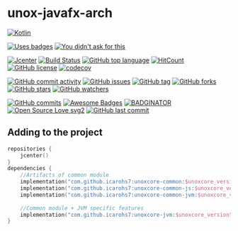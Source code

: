 # unox-javafx-arch

[![Kotlin](https://upload.wikimedia.org/wikipedia/commons/thumb/7/74/Kotlin-logo.svg/240px-Kotlin-logo.svg.png)](
https://kotlinlang.org)

[![Uses badges](https://forthebadge.com/images/badges/uses-badges.svg)](
https://forthebadge.com/)
[![You didn't ask for this](https://forthebadge.com/images/badges/you-didnt-ask-for-this.svg)](
https://forthebadge.com)

[![Jcenter](https://api.bintray.com/packages/icarohs7/libraries/unox-javafx-arch/images/download.svg)](
https://bintray.com/icarohs7/libraries/unox-javafx-arch/_latestVersion)
[![Build Status](https://travis-ci.org/icarohs7/unox-javafx-arch.svg?branch=master)](
https://travis-ci.org/icarohs7/unox-javafx-arch)
[![GitHub top language](https://img.shields.io/github/languages/top/icarohs7/unox-javafx-arch.svg)](
https://github.com/icarohs7/unox-javafx-arch/search?l=kotlin)
[![HitCount](http://hits.dwyl.io/icarohs7/unox-javafx-arch.svg)](
http://hits.dwyl.io/icarohs7/unox-javafx-arch)
[![GitHub license](https://img.shields.io/github/license/icarohs7/unox-javafx-arch.svg)](
https://github.com/icarohs7/unox-javafx-arch/blob/master/LICENSE)
[![codecov](https://codecov.io/gh/icarohs7/unox-javafx-arch/branch/master/graph/badge.svg)](
https://codecov.io/gh/icarohs7/unox-javafx-arch)

[![GitHub commit activity](https://img.shields.io/github/commit-activity/w/icarohs7/unox-javafx-arch.svg)](
https://github.com/icarohs7/unox-javafx-arch/commits/master)
[![GitHub issues](https://img.shields.io/github/issues/icarohs7/unox-javafx-arch.svg)](
https://github.com/icarohs7/unox-javafx-arch/issues)
[![GitHub tag](https://img.shields.io/github/tag/icarohs7/unox-javafx-arch.svg)](
https://github.com/icarohs7/unox-javafx-arch/releases)
[![GitHub forks](https://img.shields.io/github/forks/icarohs7/unox-javafx-arch.svg?style=social&label=Fork)](
https://github.com/icarohs7/unox-javafx-arch/fork)
[![GitHub stars](https://img.shields.io/github/stars/icarohs7/unox-javafx-arch.svg?style=social&label=Stars)](
https://github.com/icarohs7/unox-javafx-arch)
[![GitHub watchers](https://img.shields.io/github/watchers/icarohs7/unox-javafx-arch.svg?style=social&label=Watch)](
https://github.com/icarohs7/unox-javafx-arch/subscription)

[![GitHub commits](https://img.shields.io/github/commits-since/icarohs7/unox-javafx-arch/v0.1.0.svg)](
https://github.com/icarohs7/unox-javafx-arch/releases/v0.1.0)
[![Awesome Badges](https://img.shields.io/badge/badges-awesome-green.svg)](
https://github.com/Naereen/badges)
[![BADGINATOR](https://badginator.herokuapp.com/icarohs7/unox-javafx-arch.svg)](
https://github.com/defunctzombie/badginator)
[![Open Source Love svg2](https://badges.frapsoft.com/os/v2/open-source.svg?v=103)](
https://github.com/ellerbrock/open-source-badges/)
[![GitHub last commit](https://img.shields.io/github/last-commit/icarohs7/unox-javafx-arch.svg)](
https://github.com/icarohs7/unox-core/commits/master)

## Adding to the project

```kotlin
repositories {
    jcenter()
}
dependencies {
    //Artifacts of common module
    implementation("com.github.icarohs7:unoxcore-common:$unoxcore_version") //Multiplatform
    implementation("com.github.icarohs7:unoxcore-common-js:$unoxcore_version") //JS
    implementation("com.github.icarohs7:unoxcore-common-jvm:$unoxcore_version") //JVM
    
    //Common module + JVM specific features
    implementation("com.github.icarohs7:unoxcore-jvm:$unoxcore_version")
}
```